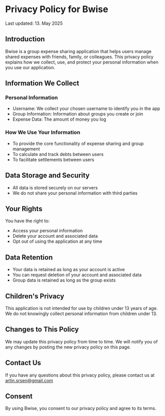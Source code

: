 # Privacy Policy for Bwise

Last updated: 13. May 2025

## Introduction

Bwise is a group expense sharing application that helps users manage shared expenses with friends, family, or colleagues. This privacy policy explains how we collect, use, and protect your personal information when you use our application.

## Information We Collect

### Personal Information
- Username: We collect your chosen username to identify you in the app
- Group Information: Information about groups you create or join
- Expense Data: The amount of money you log

### How We Use Your Information
- To provide the core functionality of expense sharing and group management
- To calculate and track debts between users
- To facilitate settlements between users

## Data Storage and Security

- All data is stored securely on our servers
- We do not share your personal information with third parties

## Your Rights

You have the right to:
- Access your personal information
- Delete your account and associated data
- Opt out of using the application at any time

## Data Retention

- Your data is retained as long as your account is active
- You can request deletion of your account and associated data
- Group data is retained as long as the group exists

## Children's Privacy

This application is not intended for use by children under 13 years of age. We do not knowingly collect personal information from children under 13.

## Changes to This Policy

We may update this privacy policy from time to time. We will notify you of any changes by posting the new privacy policy on this page.

## Contact Us

If you have any questions about this privacy policy, please contact us at artin.srsen@gmail.com

## Consent

By using Bwise, you consent to our privacy policy and agree to its terms. 